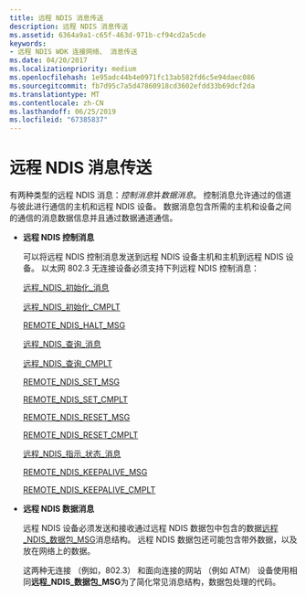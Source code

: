 ```yaml
---
title: 远程 NDIS 消息传送
description: 远程 NDIS 消息传送
ms.assetid: 6364a9a1-c65f-463d-971b-cf94cd2a5cde
keywords:
- 远程 NDIS WDK 连接网络、 消息传送
ms.date: 04/20/2017
ms.localizationpriority: medium
ms.openlocfilehash: 1e95adc44b4e0971fc13ab582fd6c5e94daec086
ms.sourcegitcommit: fb7d95c7a5d47860918cd3602efdd33b69dcf2da
ms.translationtype: MT
ms.contentlocale: zh-CN
ms.lasthandoff: 06/25/2019
ms.locfileid: "67385837"
---
```

# <a name="remote-ndis-messaging"></a>远程 NDIS 消息传送





有两种类型的远程 NDIS 消息：*控制消息*并*数据消息*。 控制消息允许通过的信道与彼此进行通信的主机和远程 NDIS 设备。 数据消息包含所需的主机和设备之间的通信的消息数据信息并且通过数据通道通信。

-   **远程 NDIS 控制消息**

    可以将远程 NDIS 控制消息发送到远程 NDIS 设备主机和主机到远程 NDIS 设备。 以太网 802.3 无连接设备必须支持下列远程 NDIS 控制消息：

    [远程\_NDIS\_初始化\_消息](https://docs.microsoft.com/previous-versions/ff570624(v=vs.85))

    [远程\_NDIS\_初始化\_CMPLT](https://docs.microsoft.com/previous-versions/ff570621(v=vs.85))

    [REMOTE\_NDIS\_HALT\_MSG](https://docs.microsoft.com/previous-versions/ff570613(v=vs.85))

    [远程\_NDIS\_查询\_消息](https://docs.microsoft.com/previous-versions/ff570641(v=vs.85))

    [远程\_NDIS\_查询\_CMPLT](https://docs.microsoft.com/previous-versions/ff570638(v=vs.85))

    [REMOTE\_NDIS\_SET\_MSG](https://docs.microsoft.com/previous-versions/ff570654(v=vs.85))

    [REMOTE\_NDIS\_SET\_CMPLT](https://docs.microsoft.com/previous-versions/ff570651(v=vs.85))

    [REMOTE\_NDIS\_RESET\_MSG](https://docs.microsoft.com/previous-versions/ff570648(v=vs.85))

    [REMOTE\_NDIS\_RESET\_CMPLT](https://docs.microsoft.com/previous-versions/ff570645(v=vs.85))

    [远程\_NDIS\_指示\_状态\_消息](https://docs.microsoft.com/previous-versions/ff570617(v=vs.85))

    [REMOTE\_NDIS\_KEEPALIVE\_MSG](https://docs.microsoft.com/previous-versions/ff570629(v=vs.85))

    [REMOTE\_NDIS\_KEEPALIVE\_CMPLT](https://docs.microsoft.com/previous-versions/ff570626(v=vs.85))

-   **远程 NDIS 数据消息**

    远程 NDIS 设备必须发送和接收通过远程 NDIS 数据包中包含的数据[远程\_NDIS\_数据包\_MSG](https://docs.microsoft.com/previous-versions/ff570635(v=vs.85))消息结构。 远程 NDIS 数据包还可能包含带外数据，以及放在网络上的数据。

    这两种无连接 （例如，802.3） 和面向连接的网站 （例如 ATM） 设备使用相同**远程\_NDIS\_数据包\_MSG**为了简化常见消息结构，数据包处理的代码。

 

 






